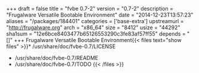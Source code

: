 +++
draft = false
title = "fvbe 0.7-2"
version = "0.7-2"
description = "Frugalware Versatile Bootable Environment"
date = "2014-12-23T13:57:23"
aliases = "/packages/184401"
categories = ['base-extra']
upstreamurl = "http://frugalware.org"
arch = "x86_64"
size = "8412"
usize = "44292"
sha1sum = "12e6bce8403477b65126553290c3fe83af57ff55"
depends = "[]"
+++
Frugalware Versatile Bootable Environment{{< files text="show files" >}}* /usr/share/doc/fvbe-0.7/LICENSE
* /usr/share/doc/fvbe-0.7/README
* /usr/share/doc/fvbe-0.7/TODO
{{< /files >}}